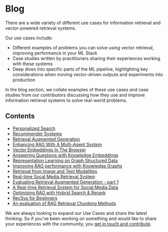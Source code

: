 # Blog

There are a wide variety of different use cases for information retrieval and vector-powered retrieval systems.  

Our use cases include:
- Different examples of problems you can solve using vector retrieval, improving performance in your ML Stack
- Case studies written by practitioners sharing their experiences working with these systems
- Deep dives into specific parts of the ML pipeline, highlighting key considerations when moving vector-driven outputs and experiments into production

In the blog section, we collate examples of these use cases and case studies from our contributors discussing how they use and improve information retrieval systems to solve real-world problems.  

## Contents
- [Personalized Search](https://hub.superlinked.com/personalized-search-harnessing-the-power-of-vector-embeddings)
- [Recommender Systems](https://hub.superlinked.com/a-recommender-system-collaborative-filtering-with-sparse-metadata)
- [Retrieval Augmented Generation](https://hub.superlinked.com/retrieval-augmented-generation)
- [Enhancing RAG With A Multi-Agent System](https://hub.superlinked.com/enhancing-rag-with-a-multi-agent-system)
- [Vector Embeddings In The Browser](https://hub.superlinked.com/vector-embeddings-in-the-browser)
- [Answering Questions with Knowledge Embeddings](https://hub.superlinked.com/answering-questions-with-knowledge-graph-embeddings)
- [Representation Learning on Graph Structured Data](https://hub.superlinked.com/representation-learning-on-graph-structured-data)
- [Improving RAG performance with Knowledge Graphs](use_cases/knowledge_graphs.md)
- [Retrieval from Image and Text Modalities](use_cases/retrieval_from_image_and_text.md)
- [Real-time Socal Media Retrieval System](use_cases/social_media_retrieval.md)
- [Evaluating Retrieval Augmented Generation - part 1](use_cases/retrieval_augmented_generation_eval.md)
- [A Real-time Retrieval System for Social Media Data](https://superlinked.com/vectorhub/a-real-time-retrieval-system-for-social-media-data)
- [Optimising RAG with Hybrid Search & Rerank](https://superlinked.com/vectorhub/optimizing-rag-with-hybrid-search-and-reranking)
- [RecSys for Beginners](https://superlinked.com/vectorhub/recsys-for-beginners)
- [An evaluation of RAG Retrieval Chunking Methods](https://superlinked.com/vectorhub/an-evaluation-of-rag-retrieval-chunking-methods)


We are always looking to expand our Use Cases and share the latest thinking. So if you've been working on something and would like to share your experiences with the community, you [get in touch and contribute](https://github.com/superlinked/VectorHub).
